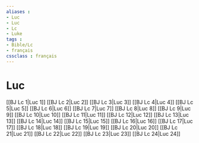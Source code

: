 ```yaml
---
aliases : 
- Luc
- Luc
- Lc
- Luke
tags : 
- Bible/Lc
- français
cssclass : français
---
```


# Luc

[[BJ Lc 1|Luc 1]]
[[BJ Lc 2|Luc 2]]
[[BJ Lc 3|Luc 3]]
[[BJ Lc 4|Luc 4]]
[[BJ Lc 5|Luc 5]]
[[BJ Lc 6|Luc 6]]
[[BJ Lc 7|Luc 7]]
[[BJ Lc 8|Luc 8]]
[[BJ Lc 9|Luc 9]]
[[BJ Lc 10|Luc 10]]
[[BJ Lc 11|Luc 11]]
[[BJ Lc 12|Luc 12]]
[[BJ Lc 13|Luc 13]]
[[BJ Lc 14|Luc 14]]
[[BJ Lc 15|Luc 15]]
[[BJ Lc 16|Luc 16]]
[[BJ Lc 17|Luc 17]]
[[BJ Lc 18|Luc 18]]
[[BJ Lc 19|Luc 19]]
[[BJ Lc 20|Luc 20]]
[[BJ Lc 21|Luc 21]]
[[BJ Lc 22|Luc 22]]
[[BJ Lc 23|Luc 23]]
[[BJ Lc 24|Luc 24]]
